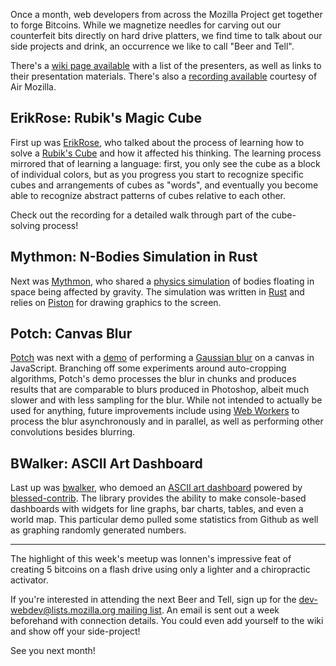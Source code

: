 Once a month, web developers from across the Mozilla Project get together to
forge Bitcoins. While we magnetize needles for carving out our counterfeit bits
directly on hard drive platters, we find time to talk about our side projects
and drink, an occurrence we like to call "Beer and Tell".

There's a [wiki page available][wiki] with a list of the presenters, as well as
links to their presentation materials. There's also a [recording
available][recording] courtesy of Air Mozilla.

## ErikRose: Rubik's Magic Cube
First up was [ErikRose][], who talked about the process of learning how to solve
a [Rubik's Cube][] and how it affected his thinking. The learning process
mirrored that of learning a language: first, you only see the cube as a block
of individual colors, but as you progress you start to recognize specific cubes
and arrangements of cubes as "words", and eventually you become able to
recognize abstract patterns of cubes relative to each other.

Check out the recording for a detailed walk through part of the cube-solving
process!

[ErikRose]: https://mozillians.org/en-US/u/ErikRose/
[Rubik's Cube]: https://en.wikipedia.org/wiki/Rubik's_Cube

## Mythmon: N-Bodies Simulation in Rust
Next was [Mythmon][], who shared a [physics simulation][] of bodies floating in
space being affected by gravity. The simulation was written in [Rust][] and
relies on [Piston][] for drawing graphics to the screen.

[Mythmon]: https://mozillians.org/en-US/u/mythmon/
[physics simulation]: http://github.com/mythmon/rust-nbodies
[Rust]: https://www.rust-lang.org/
[Piston]: https://github.com/PistonDevelopers/piston

## Potch: Canvas Blur
[Potch][] was next with a [demo][] of performing a [Gaussian blur][] on a canvas
in JavaScript. Branching off some experiments around auto-cropping algorithms,
Potch's demo processes the blur in chunks and produces results that are
comparable to blurs produced in Photoshop, albeit much slower and with less
sampling for the blur. While not intended to actually be used for anything,
future improvements include using [Web Workers][] to process the blur
asynchronously and in parallel, as well as performing other convolutions besides
blurring.

[Potch]: https://mozillians.org/en-US/u/potch/
[demo]: http://output.jsbin.com/qomixa/1
[Gaussian blur]: https://en.wikipedia.org/wiki/Gaussian_blur
[Web Workers]: https://developer.mozilla.org/en-US/docs/Web/API/Web_Workers_API/Using_web_workers

## BWalker: ASCII Art Dashboard
Last up was [bwalker][], who demoed an [ASCII art dashboard] powered by
[blessed-contrib][]. The library provides the ability to make console-based
dashboards with widgets for line graphs, bar charts, tables, and even a world
map. This particular demo pulled some statistics from Github as well as graphing
randomly generated numbers.

[bwalker]: https://mozillians.org/en-US/u/bwalker/
[ASCII art dashboard]: https://github.com/wfwalker/wadi-blessed-dashboard
[blessed-contrib]: https://github.com/yaronn/blessed-contrib

---

The highlight of this week's meetup was lonnen's impressive feat of
creating 5 bitcoins on a flash drive using only a lighter and a
chiropractic activator.

If you're interested in attending the next Beer and Tell, sign up for the
[dev-webdev@lists.mozilla.org mailing list][mailing-list]. An email is sent out
a week beforehand with connection details. You could even add yourself to the
wiki and show off your side-project!

See you next month!

[wiki]: https://wiki.mozilla.org/Webdev/Beer_And_Tell/October_2015
[recording]: https://air.mozilla.org/webdev-beer-and-tell-october-2015/
[mailing-list]: https://lists.mozilla.org/listinfo/dev-webdev
